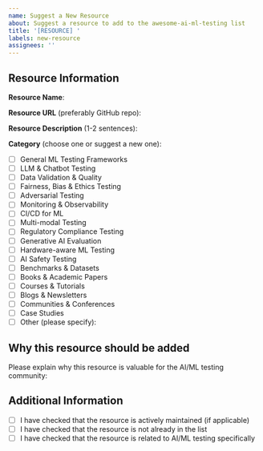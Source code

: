 ```yaml
---
name: Suggest a New Resource
about: Suggest a resource to add to the awesome-ai-ml-testing list
title: '[RESOURCE] '
labels: new-resource
assignees: ''
---
```


## Resource Information

**Resource Name**:

**Resource URL** (preferably GitHub repo):

**Resource Description** (1-2 sentences):

**Category** (choose one or suggest a new one):
- [ ] General ML Testing Frameworks
- [ ] LLM & Chatbot Testing
- [ ] Data Validation & Quality
- [ ] Fairness, Bias & Ethics Testing
- [ ] Adversarial Testing
- [ ] Monitoring & Observability
- [ ] CI/CD for ML
- [ ] Multi-modal Testing
- [ ] Regulatory Compliance Testing
- [ ] Generative AI Evaluation
- [ ] Hardware-aware ML Testing
- [ ] AI Safety Testing
- [ ] Benchmarks & Datasets
- [ ] Books & Academic Papers
- [ ] Courses & Tutorials
- [ ] Blogs & Newsletters
- [ ] Communities & Conferences
- [ ] Case Studies
- [ ] Other (please specify): 

## Why this resource should be added

Please explain why this resource is valuable for the AI/ML testing community:

## Additional Information

- [ ] I have checked that the resource is actively maintained (if applicable)
- [ ] I have checked that the resource is not already in the list
- [ ] I have checked that the resource is related to AI/ML testing specifically
